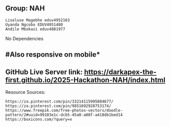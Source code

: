 Group: NAH
-----------------------------------
	Liseluse Magebhe eduv4952163
	Uyanda Ngcobo EDUV4951480
	Andile Mbokazi eduv4881977

No Dependencies

#Also responsive on mobile*
----------------------------------


GitHub Live Server link: https://darkapex-the-first.github.io/2025-Hackathon-NAH/index.html
------------------------------------------------
Resource Sources:

	https://za.pinterest.com/pin/33214115995884677/
	https://za.pinterest.com/pin/9851692928753174/
	https://www.freepik.com/free-photos-vectors/doodle-pattern/2#uuid=99103e1c-dcb5-45a0-a08f-a418db1bed14
	https://boxicons.com/?query=x
